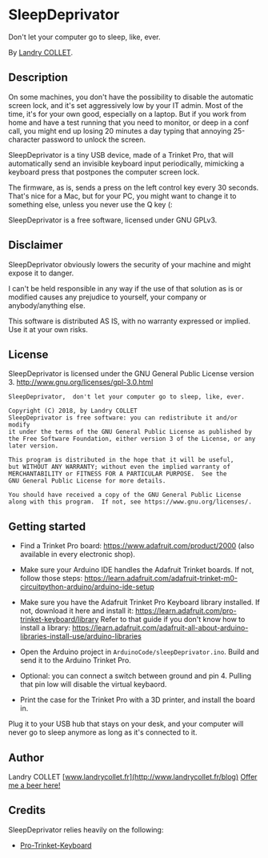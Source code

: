 # SleepDeprivator

Don't let your computer go to sleep, like, ever.

By [Landry COLLET](https://www.github.com/landrycollet).


## Description

On some machines, you don't have the possibility to disable the automatic screen lock, and it's set aggressively low by
your IT admin. Most of the time, it's for your own good, especially on a laptop. But if you work from home and have a
test running that you need to monitor, or deep in a conf call, you might end up losing 20 minutes a day typing that
annoying 25-character password to unlock the screen.

SleepDeprivator is a tiny USB device, made of a Trinket Pro, that will automatically send an invisible keyboard input
periodically, mimicking a keyboard press that postpones the computer screen lock.

The firmware, as is, sends a press on the left control key every 30 seconds. That's nice for a Mac, but for your PC,
you might want to change it to something else, unless you never use the Q key (:

SleepDeprivator is a free software, licensed under GNU GPLv3.


## Disclaimer

SleepDeprivator obviously lowers the security of your machine and might expose it to danger.

I can't be held responsible in any way if the use of that solution as is or modified causes any prejudice to yourself,
your company or anybody/anything else.

This software is distributed AS IS, with no warranty expressed or implied. Use it at your own risks.


## License

SleepDeprivator is licensed under the GNU General Public License version 3. http://www.gnu.org/licenses/gpl-3.0.html
```
SleepDeprivator,  don't let your computer go to sleep, like, ever.

Copyright (C) 2018, by Landry COLLET
SleepDeprivator is free software: you can redistribute it and/or modify
it under the terms of the GNU General Public License as published by
the Free Software Foundation, either version 3 of the License, or any
later version.

This program is distributed in the hope that it will be useful,
but WITHOUT ANY WARRANTY; without even the implied warranty of
MERCHANTABILITY or FITNESS FOR A PARTICULAR PURPOSE.  See the
GNU General Public License for more details.

You should have received a copy of the GNU General Public License
along with this program.  If not, see https://www.gnu.org/licenses/.
```


## Getting started

- Find a Trinket Pro board: https://www.adafruit.com/product/2000 (also available in every electronic shop).

- Make sure your Arduino IDE handles the Adafruit Trinket boards. If not, follow those steps:
https://learn.adafruit.com/adafruit-trinket-m0-circuitpython-arduino/arduino-ide-setup

- Make sure you have the Adafruit Trinket Pro Keyboard library installed. If not, download it here and install it:
https://learn.adafruit.com/pro-trinket-keyboard/library
Refer to that guide if you don't know how to install a library:
https://learn.adafruit.com/adafruit-all-about-arduino-libraries-install-use/arduino-libraries

- Open the Arduino project in `ArduinoCode/sleepDeprivator.ino`. Build and send it to the Arduino Trinket Pro.

- Optional: you can connect a switch between ground and pin 4. Pulling that pin low will disable the virtual keybaord.

- Print the case for the Trinket Pro with a 3D printer, and install the board in.

Plug it to your USB hub that stays on your desk, and your computer will never go to sleep anymore as long as it's
connected to it.


## Author

Landry COLLET [www.landrycollet.fr](http://www.landrycollet.fr/blog)
[Offer me a beer here!](https://www.paypal.me/LandryCOLLET)


## Credits

SleepDeprivator relies heavily on the following:
- [Pro-Trinket-Keyboard](https://learn.adafruit.com/pro-trinket-keyboard/library)
